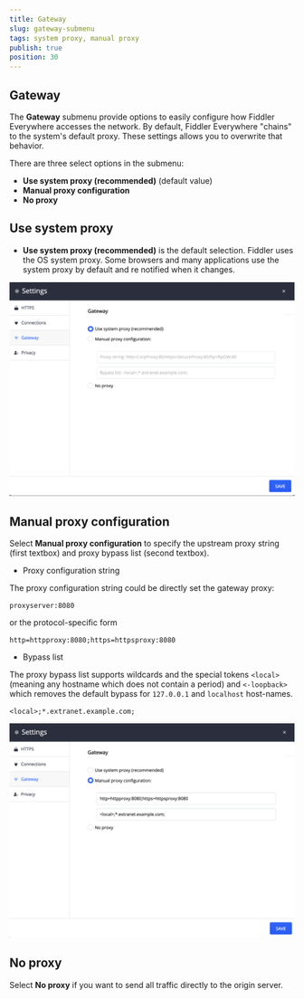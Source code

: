 ```yaml
---
title: Gateway
slug: gateway-submenu
tags: system proxy, manual proxy
publish: true
position: 30
---
```


## Gateway

The __Gateway__ submenu provide options to easily configure how Fiddler Everywhere accesses the network. By default, Fiddler Everywhere "chains" to the system's default proxy. These settings allows you to overwrite that behavior.

There are three select options in the submenu:
- __Use system proxy (recommended)__ (default value)
- __Manual proxy configuration__
- __No proxy__

## Use system proxy

- __Use system proxy (recommended)__ is the default selection. Fiddler uses the OS system proxy. Some browsers and many applications use the system proxy by default and re notified when it changes. 

![Example manual proxy configuration](../../images/settings/gateway-system-proxy.png)

## Manual proxy configuration

Select __Manual proxy configuration__  to specify the upstream proxy string (first textbox) and proxy bypass list (second textbox). 


- Proxy configuration string

The proxy configuration string could be directly set the gateway proxy:
```
proxyserver:8080
```

or the protocol-specific form
```
http=httpproxy:8080;https=httpsproxy:8080
```

- Bypass list

The proxy bypass list supports wildcards and the special tokens `<local>` (meaning any hostname which does not contain a period) and `<-loopback>` which removes the default bypass for `127.0.0.1` and `localhost` host-names.

```
<local>;*.extranet.example.com;
```

![Example manual proxy configuration](../../images/settings/gateway-manual-proxy.png)

## No proxy

Select __No proxy__ if you want to send all traffic directly to the origin server.